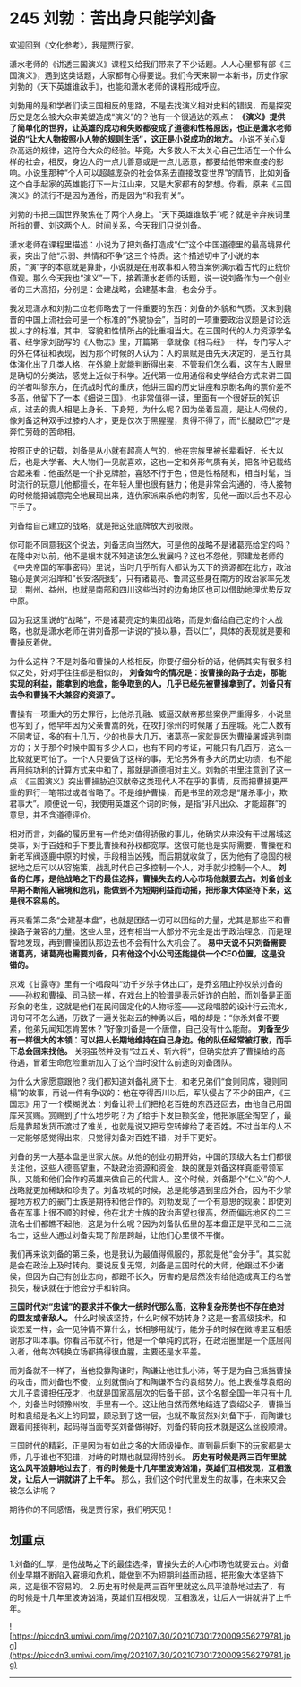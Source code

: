# 245 刘勃：苦出身只能学刘备

欢迎回到《文化参考》，我是贾行家。

潇水老师的《讲透三国演义》课程又给我们带来了不少话题。人人心里都有部《三国演义》，遇到这类话题，大家都有心得要说。我们今天来聊一本新书，历史作家刘勃的《天下英雄谁敌手》，也能和潇水老师的课程形成呼应。

刘勃用的是和学者们读三国相反的思路，不是去找演义相对史料的错误，而是探究历史是怎么被大众审美塑造成“演义”的？他有一个很通达的观点： **《演义》提供了简单化的世界，让英雄的成功和失败都变成了道德和性格原因，也正是潇水老师说的“让大人物按照小人物的规则生活”，这正是小说成功的地方。** 小说不关心复杂高远的规律，这符合大众的经验。毕竟，大多数人不太关心自己生活在一个什么样的社会，相反，身边人的一点儿善意或是一点儿恶意，都要给他带来直接的影响。小说里那种“个人可以超越庞杂的社会体系去直接改变世界”的情节，比如刘备这个白手起家的英雄能打下一片江山来，又是大家都有的梦想。你看，原来《三国演义》的流行不是因为通俗，而是因为“和我有关”。

刘勃的书把三国世界聚焦在了两个人身上。“天下英雄谁敌手”呢？就是辛弃疾词里所指的曹、刘这两个人。时间关系，今天我们只说刘备。

潇水老师在课程里描述：小说为了把刘备打造成“仁”这个中国道德里的最高境界代表，突出了他“示弱、共情和不争”这三个特质。这个描述切中了小说的本质，“演”字的本意就是算卦，小说就是在用故事和人物当案例演示着古代的正统价值观。那么今天我也“演义”一下，接着潇水老师的话题，说一说刘备作为一个创业者的三大高招，分别是：会建战略，会建基本盘，也会分手。

我发现潇水和刘勃二位老师略去了一件重要的东西：刘备的外貌和气质。汉末到魏晋的中国上流社会可是一个标准的“外貌协会”，当时的一项重要政治议题是讨论选拔人才的标准，其中，容貌和性情所占的比重相当大。在三国时代的人力资源学名著、经学家刘劭写的《人物志》里，开篇第一章就像《相马经》一样，专门写人才的外在体征和表现，因为那个时候的人认为：人的禀赋是由先天决定的，是五行具体演化出了几类人格，在外貌上就能判断得出来，不管我们怎么看，这在古人眼里是确切的分类法，感觉上近似于科学。近代第一位用通俗和史学结合方式来讲三国的学者叫黎东方，在抗战时代的重庆，他讲三国的历史讲座和京剧名角的票价差不多高，他留下了一本《细说三国》，也非常值得一读，里面有一个很好玩的知识点，过去的贵人相是上身长、下身短，为什么呢？因为坐着显高，是让人伺候的，像刘备这种双手过膝的人才，更是仅次于黑猩猩，贵得不得了，而“长腿欧巴”才是奔忙劳碌的苦命相。

按照正史的记载，刘备是从小就有超高人气的，他在宗族里被长辈看好，长大以后，也是大学者、大人物们一见就喜欢，这也一定和外形气质有关，把各种记载结合起来看：他虽然是一个扑克牌脸，喜怒不行于色；但是性格随和，相当时髦，当时流行的玩意儿他都擅长，在年轻人里也很有魅力；他是非常会沟通的，待人接物的时候能把诚意完全地展现出来，连仇家派来杀他的刺客，见他一面以后也不忍心下手了。

刘备给自己建立的战略，就是把这张底牌放大到极限。

你可能不同意我这个说法，刘备志向当然大，可是他的战略不是诸葛亮给定的吗？在隆中对以前，他不是根本就不知道该怎么发展吗？这也不怨他，郭建龙老师的《中央帝国的军事密码》里说，当时几乎所有人都认为天下的资源都在北方，政治轴心是黄河沿岸和“长安洛阳线”，只有诸葛亮、鲁肃这些身在南方的政治家率先发现：荆州、益州，也就是南部和四川这些当时的边角地区也可以借助地理优势反攻中原。

因为我这里说的“战略”，不是诸葛亮定的集团战略，而是刘备给自己定的个人战略，也就是潇水老师在讲刘备那一讲说的“操以暴，吾以仁”，具体的表现就是要和曹操反着做。

为什么这样？不是刘备和曹操的人格相反，你要仔细分析的话，他俩其实有很多相似之处，好对手往往都是相似的， **刘备如今的情况是：按曹操的路子去走，那能实现的利益，能拿到的地盘，能争取到的人，几乎已经先被曹操拿到了。刘备只有去争和曹操不大兼容的资源了。**

曹操有一项重大的历史罪行，比他杀孔融、威逼汉献帝那些案例严重得多，小说里也写到了，他早年因为父亲曹嵩的死，在攻打徐州的时候屠了五座城。死亡人数有不同考证，多的有十几万，少的也是大几万，诸葛亮一家就是因为曹操屠城逃到南方的；关于那个时候中国有多少人口，也有不同的考证，可能只有几百万，这么一比较就更可怕了。一个人只要做了这样的事，无论另外有多大的历史功绩，也不能再用纯功利的计算方式来中和了，那就是道德相对主义。刘勃的书里注意到了这一点：《三国演义》突出曹操胁迫汉献帝这类现代人不在乎的事情，反而把曹操更严重的罪行一笔带过或者省略了。不是维护曹操，而是书里的观念是“屠杀事小，欺君事大”。顺便说一句，我使用英雄这个词的时候，是指“非凡出众、才能超群”的意思，并不含道德评价。

相对而言，刘备的履历里有一件绝对值得骄傲的事儿，他确实从来没有干过屠城这类事，对于百姓和手下要比曹操和孙权都宽厚。这很可能也是实际需要，曹操在和新老军阀逐鹿中原的时候，手段相当凶残，而后期就收敛了，因为他有了稳固的根据地之后可以从容施策，战乱时代自己多控制一个人，对手就少控制一个人。 **刘备的仁厚，是他战略之下的最佳选择，曹操失去的人心市场他就要去占。刘备创业早期不断陷入窘境和危机，能做到不为短期利益而动摇，把形象大体坚持下来，这是很不容易的。**

再来看第二条“会建基本盘”，也就是团结一切可以团结的力量，尤其是那些不和曹操路子兼容的力量。这些人里，还有相当一大部分不完全是出于政治理念，而是理智地发现，再到曹操团队那边去也不会有什么大机会了。 **易中天说不只刘备需要诸葛亮，诸葛亮也需要刘备，只有他这个小公司还能提供一个CEO位置，这是没错的。**

京戏《甘露寺》里有一个唱段叫“劝千岁杀字休出口”，是乔玄阻止孙权杀刘备的——孙权和曹操、司马懿一样，在戏台上的脸谱是表示奸诈的白脸，而刘备是正面形象的老生，这就是他们在民间固定化的人物标签——这段唱腔的设计行云流水，词句可不怎么通，历数了一遍关张赵云的神勇以后，唱的却是：“你杀刘备不要紧，他弟兄闻知怎肯罢休？”好像刘备是一个唐僧，自己没有什么能耐。 **刘备至少有一样很大的本领：可以把人长期地维持在自己身边。他的队伍经常被打散，而手下总会回来找他。** 关羽虽然并没有“过五关、斩六将”，但确实放弃了曹操给的高待遇，冒着生命危险重新加入了这个当时没什么前途的刘备团队。

为什么大家愿意跟他？我们都知道刘备礼贤下士，和老兄弟们“食则同席，寝则同榻”的故事，再说一件有争议的：他在夺得西川以后，军队侵占了不少的田产，《三国志》用了一个模糊说法：刘备让将士们把抢老百姓的东西还回去，由他自己用国库来赏赐。赏赐到了什么地步呢？为了给手下发巨额奖金，他把家底全掏空了，最后是靠超发货币渡过了难关，也就是说又把亏空转嫁给了老百姓。不过当年的人不一定能够感觉得出来，只觉得刘备对百姓不错，对手下更好。

刘备的另一大基本盘是世家大族。从他的创业初期开始，中国的顶级大名士们都很关注他，这些人德高望重，不缺政治资源和资金，缺的就是刘备这样真能带领军队，又能和他们合作的英雄来做自己的代言人。这个时候，刘备那个“仁义”的个人战略就更加稀缺和珍贵了。刘备攻城的时候，总是能够遇到里应外合，因为不少掌握地方权力的豪门士族是期待和他合作的。刘勃发现了一个有意思的现象：即使刘备在军事上很不顺的时候，他在北方士族的政治声望也很高，然而偏远地区的二三流名士们都瞧不起他，这是为什么呢？因为刘备队伍里的基本盘正是平民和二三流名士，这些人通过刘备实现了阶层跨越，让他们心里很不平衡。

我们再来说刘备的第三条，也是我认为最值得佩服的，那就是他“会分手”。其实就是会在政治上及时转向。要说反复无常，刘备是三国时代的大师，他跟过不少诸侯，但因为自己有创业志向，都跟不长久，厉害的是居然没有给他造成真正的名誉损失，秘诀就在于他会分手和转向。

 **三国时代对“忠诚”的要求并不像大一统时代那么高，这种复杂形势也不存在绝对的盟友或者敌人。** 什么时候该坚持，什么时候不妨转身？这是一套高级技术。和谈恋爱一样，会一见钟情不算什么，长相够用就行，能分手的时候在微博里互相感谢那才叫本事。你看吕布就不行，他是一个单纯的武将，在政治圈里是一个底层闯入者，他每次转换立场都搞得很血腥，主要还是水平差。

而刘备就不一样了，当他投靠陶谦时，陶谦让他驻扎小沛，等于是为自己抵挡曹操的攻击，而刘备也不傻，立刻就倒向了和陶谦不合的袁绍势力。他上表推荐袁绍的大儿子袁谭担任茂才，也就是国家高层次的后备干部，这个名额全国一年只有十几个，刘备当时领豫州牧，手里有一个。这让他自然而然地结连了袁绍父子，曹操当时和袁绍是名义上的同盟，顾忌到了这一层，也就不敢贸然对刘备下手，而陶谦也跟着间接得利，起码得当面夸奖刘备做得好。刘备的转向技术就是这么丝般顺滑。

三国时代的精彩，正是因为有如此之多的大师级操作。直到最后剩下的玩家都是大师，几乎谁也不犯错，对峙的时期也就显得特别长。 **历史有时候是两三百年里就这么风平浪静地过去了，有的时候是十几年里波涛汹涌，英雄们互相发现，互相激发，让后人一讲就讲了上千年。** 那么，我们这个时代里发生的故事，在未来又会被怎么讲呢？

期待你的不同感悟，我是贾行家，我们明天见！

## 划重点

1.刘备的仁厚，是他战略之下的最佳选择，曹操失去的人心市场他就要去占。刘备创业早期不断陷入窘境和危机，能做到不为短期利益而动摇，把形象大体坚持下来，这是很不容易的。
2.历史有时候是两三百年里就这么风平浪静地过去了，有的时候是十几年里波涛汹涌，英雄们互相发现，互相激发，让后人一讲就讲了上千年。

![https://piccdn3.umiwi.com/img/202107/30/202107301720009356279781.jpg](https://piccdn3.umiwi.com/img/202107/30/202107301720009356279781.jpg)

---
